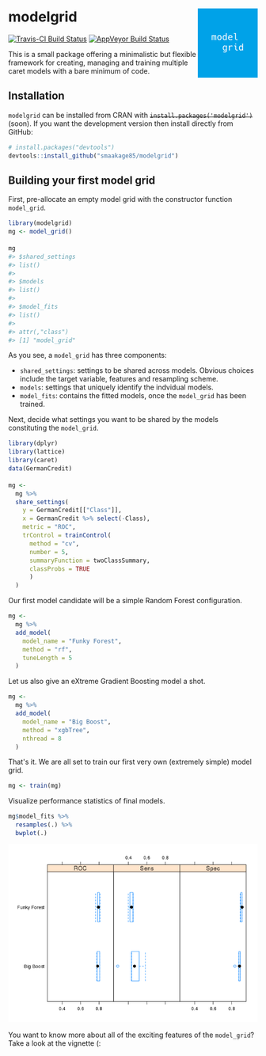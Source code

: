 
<!-- README.md is generated from README.Rmd. Please edit that file -->
modelgrid <img src="man/figures/mglogo.png" align="right" />
============================================================

[![Travis-CI Build Status](https://travis-ci.org/smaakage85/modelgrid.svg?branch=master)](https://travis-ci.org/smaakage85/modelgrid) [![AppVeyor Build Status](https://ci.appveyor.com/api/projects/status/github/smaakage85/modelgrid?branch=master&svg=true)](https://ci.appveyor.com/project/smaakage85/modelgrid)

This is a small package offering a minimalistic but flexible framework for creating, managing and training multiple caret models with a bare minimum of code.

Installation
------------

`modelgrid` can be installed from CRAN with ~~`install.packages('modelgrid')`~~ (soon). If you want the development version then install directly from GitHub:

``` r
# install.packages("devtools")
devtools::install_github("smaakage85/modelgrid")
```

Building your first model grid
------------------------------

First, pre-allocate an empty model grid with the constructor function `model_grid`.

``` r
library(modelgrid)
mg <- model_grid()

mg
#> $shared_settings
#> list()
#> 
#> $models
#> list()
#> 
#> $model_fits
#> list()
#> 
#> attr(,"class")
#> [1] "model_grid"
```

As you see, a `model_grid` has three components:

-   `shared_settings`: settings to be shared across models. Obvious choices include the target variable, features and resampling scheme.
-   `models`: settings that uniquely identify the indvidual models.
-   `model_fits`: contains the fitted models, once the `model_grid` has been trained.

Next, decide what settings you want to be shared by the models constituting the `model_grid`.

``` r
library(dplyr)
library(lattice)
library(caret)
data(GermanCredit)

mg <-
  mg %>%
  share_settings(
    y = GermanCredit[["Class"]],
    x = GermanCredit %>% select(-Class),
    metric = "ROC",
    trControl = trainControl(
      method = "cv",
      number = 5,
      summaryFunction = twoClassSummary,
      classProbs = TRUE
      )
  )
```

Our first model candidate will be a simple Random Forest configuration.

``` r
mg <-
  mg %>%
  add_model(
    model_name = "Funky Forest",
    method = "rf",
    tuneLength = 5
  )
```

Let us also give an eXtreme Gradient Boosting model a shot.

``` r
mg <-
  mg %>%
  add_model(
    model_name = "Big Boost",
    method = "xgbTree",
    nthread = 8
  )
```

That's it. We are all set to train our first very own (extremely simple) model grid.

``` r
mg <- train(mg)
```

Visualize performance statistics of final models.

``` r
mg$model_fits %>%
  resamples(.) %>%
  bwplot(.)
```

![](man/figures/README-performance_bwplot-1.png)

You want to know more about all of the exciting features of the `model_grid`? Take a look at the vignette (:
